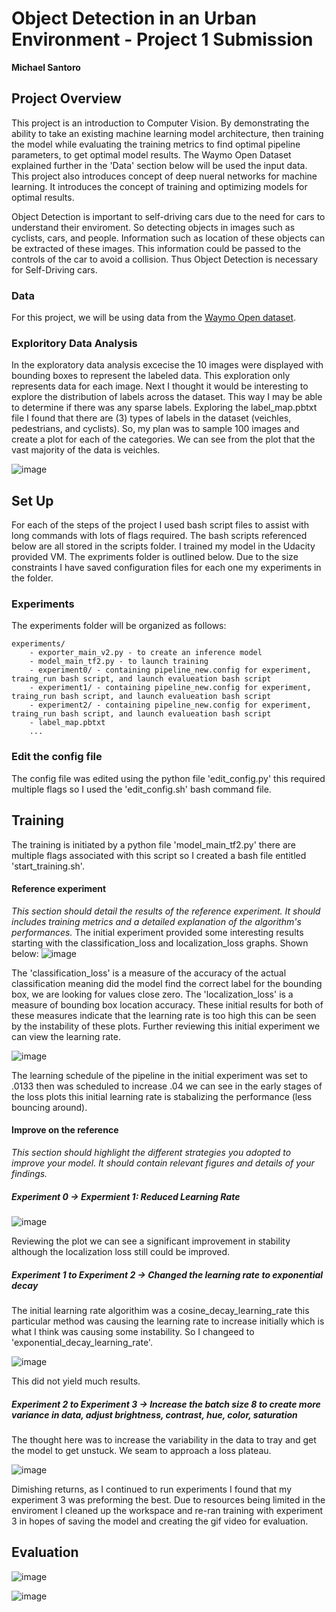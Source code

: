 # Object Detection in an Urban Environment - Project 1 Submission
**Michael Santoro**

## Project Overview

This project is an introduction to Computer Vision. By demonstrating the ability to take an existing machine learning model architecture, then training the model while evaluating the training metrics to find optimal pipeline parameters, to get optimal model results. The Waymo Open Dataset explained further in the 'Data' section below will be used the input data. This project also introduces concept of deep nueral networks for machine learning. It introduces the concept of training and optimizing models for optimal results.

Object Detection is important to self-driving cars due to the need for cars to understand their enviroment. So detecting objects in images such as cyclists, cars, and people. Information such as location of these objects can be extracted of these images. This information could be passed to the controls of the car to avoid a collision. Thus Object Detection is necessary for Self-Driving cars.

### Data

For this project, we will be using data from the [Waymo Open dataset](https://waymo.com/open/).

### Exploritory Data Analysis

In the exploratory data analysis excecise the 10 images were displayed with bounding boxes to represent the labeled data. This exploration only represents data for each image. Next I thought it would be interesting to explore the distribution of labels across the dataset. This way I may be able to determine if there was any sparse labels. Exploring the label_map.pbtxt file I found that there are (3) types of labels in the dataset (veichles, pedestrians, and cyclists). So, my plan was to sample 100 images and create a plot for each of the categories. We can see from the plot that the vast majority of the data is veichles.

![image](https://user-images.githubusercontent.com/74157573/177387214-2fac1053-fd40-4b8e-9df2-4ff7dfe2b0cc.png)

## Set Up
For each of the steps of the project I used bash script files to assist with long commands with lots of flags required. The bash scripts referenced below are all stored in the scripts folder. I trained my model in the Udacity provided VM. The expriments folder is outlined below. Due to the size constraints I have saved configuration files for each one my experiments in the folder.

### Experiments
The experiments folder will be organized as follows:
```
experiments/
    - exporter_main_v2.py - to create an inference model
    - model_main_tf2.py - to launch training
    - experiment0/ - containing pipeline_new.config for experiment, traing_run bash script, and launch evalueation bash script
    - experiment1/ - containing pipeline_new.config for experiment, traing_run bash script, and launch evalueation bash script
    - experiment2/ - containing pipeline_new.config for experiment, traing_run bash script, and launch evalueation bash script
    - label_map.pbtxt
    ...
```

### Edit the config file

The config file was edited using the python file 'edit_config.py' this required multiple flags so I used the 'edit_config.sh' bash command file.

## Training

The training is initiated by a python file 'model_main_tf2.py' there are multiple flags associated with this script so I created a bash file entitled 'start_training.sh'.

#### Reference experiment
*This section should detail the results of the reference experiment. It should includes training metrics and a detailed explanation of the algorithm's performances.*
The initial experiment provided some interesting results starting with the classification_loss and localization_loss graphs. Shown below:
![image](https://user-images.githubusercontent.com/74157573/179364402-05518990-21cb-40be-8162-f4a6104cafe5.png)

The 'classification_loss' is a measure of the accuracy of the actual classification meaning did the model find the correct label for the bounding box, we are looking for values close zero. The 'localization_loss' is a measure of bounding box location accuracy. These initial results for both of these measures indicate that the learning rate is too high this can be seen by the instability of these plots. Further reviewing this initial experiment we can view the learning rate.

![image](https://user-images.githubusercontent.com/74157573/179365333-d7c7ffdd-f517-48f1-baff-163c6ae455dc.png)

The learning schedule of the pipeline in the initial experiment was set to .0133 then was scheduled to increase .04 we can see in the early stages of the loss plots this initial learning rate is stabalizing the performance (less bouncing around).


#### Improve on the reference
*This section should highlight the different strategies you adopted to improve your model. It should contain relevant figures and details of your findings.*

##### Experiment 0 -> Expermient 1: Reduced Learning Rate

![image](https://user-images.githubusercontent.com/74157573/179365645-2ae83b55-96e0-4f35-bdb5-be91d606f0e4.png)

Reviewing the plot we can see a significant improvement in stability although the localization loss still could be improved.

##### Experiment 1 to Experiment 2 -> Changed the learning rate to exponential decay
The initial learning rate algorithim was a cosine_decay_learning_rate this particular method was causing the learning rate to increase initially which is what I think was causing some instability. So I changeed to 'exponential_decay_learning_rate'.

![image](https://user-images.githubusercontent.com/74157573/179365986-74bcd6bd-63c1-4abb-bee1-7da1e46e5d44.png)

This did not yield much results.

##### Experiment 2 to Experiment 3 -> Increase the batch size 8 to create more variance in data, adjust brightness, contrast, hue, color, saturation
The thought here was to increase the variability in the data to tray and get the model to get unstuck. We seam to approach a loss plateau.

![image](https://user-images.githubusercontent.com/74157573/179368766-a8955c06-df2a-419a-9bd8-1d5666151d53.png)

Dimishing returns, as I continued to run experiments I found that my experiment 3 was preforming the best. Due to resources being limited in the enviroment I cleaned up the workspace and re-ran training with experiment 3 in hopes of saving the model and creating the gif video for evaluation.
## Evaluation

![image](https://user-images.githubusercontent.com/74157573/179369982-4c7c2acb-d082-47af-8fb3-cb4e148ed85d.png)

![image](https://user-images.githubusercontent.com/74157573/179370031-f710b174-1264-49f6-984c-322c1d7e229a.png)

